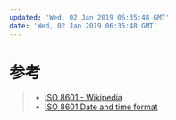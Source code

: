 ```yaml
---
updated: 'Wed, 02 Jan 2019 06:35:48 GMT'
date: 'Wed, 02 Jan 2019 06:35:48 GMT'
---
```


# 参考

> -   [ISO 8601 - Wikipedia](https://en.wikipedia.org/wiki/ISO\_8601#Coordinated_Universal_Time_\(UTC\))
> -   [ISO 8601 Date and time format](https://www.iso.org/iso-8601-date-and-time-format.html)
